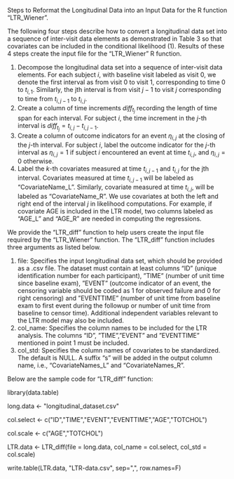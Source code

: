 Steps to Reformat the Longitudinal Data into an Input Data for the R function “LTR_Wiener”.

The following four steps describe how to convert a longitudinal data set into a sequence of inter-visit data elements as demonstrated in Table 3 so that covariates can be
included in the conditional likelihood (1). 
Results of these 4 steps create the input file for the “LTR_Wiener” R function.

1. Decompose the longitudinal data set into a sequence of inter-visit data elements.
   For each subject $i$, with baseline visit labeled as visit 0, we denote the first interval as from visit 0 to visit 1,
   corresponding to time 0 to $t_{i,1}$. Similarly, the jth interval is from visit $j − 1$ to visit $j$ corresponding to time from $t_{i,j−1}$ to $t_{i,j}$.
2. Create a column of time increments $diff_{t_j}$ recording the length of time span for each interval.
   For subject $i$, the time increment in the $j$-th interval is $diff_{t_j} = t_{i,j} − t_{i,j−1}$.
3. Create a column of outcome indicators for an event $\eta_{i,j}$ at the closing of the $j$-th interval.
   For subject $i$, label the outcome indicator for the $j$-th interval as $\eta_{i,j} = 1$ if subject $i$ encountered an event at time $t_{i,j}$, and $\eta_{i,j} = 0$ otherwise.
4. Label the $k$-th covariates measured at time $t_{i,j−1}$ and $t_{i,j}$ for the jth interval.
   Covariates measured at time $t_{i,j−1}$ will be labeled as “CovariateName_L”.
   Similarly, covariate measured at time $t_{i,j}$, will be labeled as “CovariateName_R”.
   We use covariates at both the left and right end of the interval $j$ in likelihood computations.
   For example, if covariate AGE is included in the LTR model, two columns labeled as “AGE_L” and “AGE_R” are needed in computing the regressions.
   
We provide the “LTR_diff” function to help users create the input file required by the “LTR_Wiener” function. 
The “LTR_diff” function includes three arguments as listed below.
1. file: Specifies the input longitudinal data set, which should be provided as a .csv file.
   The dataset must contain at least columns “ID” (unique identification number for each participant), ”TIME” (number of unit time since baseline exam),
   ”EVENT” (outcome indicator of an event, the censoring variable should be coded as 1 for observed failure and 0 for right censoring) and
   ”EVENTTIME” (number of unit time from baseline exam to first event during the followup or number of unit time from baseline to
   censor time). Additional independent variables relevant to the LTR model may also be included.
2. col_name: Specifies the column names to be included for the LTR analysis.
   The columns “ID”, ”TIME”,”EVENT” and ”EVENTTIME” mentioned in point 1 must be included.
3. col_std: Specifies the column names of covariates to be standardized. The default is NULL.
   A suffix “s” will be added in the output column name, i.e., “CovariateNames_L” and “CovariateNames_R”.

Below are the sample code for “LTR_diff” function:

library(data.table)

long.data <- "longitudinal_dataset.csv"

col.select <- c("ID","TIME","EVENT","EVENTTIME","AGE","TOTCHOL")

col.scale <- c("AGE","TOTCHOL")

LTR.data <- LTR_diff(file = long.data, col_name = col.select, col_std = col.scale)

write.table(LTR.data, "LTR-data.csv", sep=",", row.names=F)

